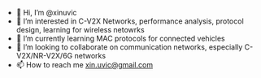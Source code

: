 - 👋 Hi, I’m @xinuvic
- 👀 I’m interested in C-V2X Networks, performance analysis, protocol design, learning for wireless netowrks
- 🌱 I’m currently learning MAC protocols for connected vehicles
- 💞️ I’m looking to collaborate on communication networks, especially C-V2X/NR-V2X/6G networks
- 📫 How to reach me xin.uvic@gmail.com

<!---
xinuvic/xinuvic is a ✨ special ✨ repository because its `README.md` (this file) appears on your GitHub profile.
You can click the Preview link to take a look at your changes.
--->
